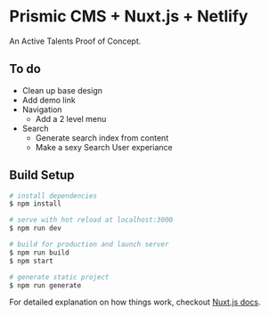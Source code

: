 # Prismic CMS + Nuxt.js + Netlify

An Active Talents Proof of Concept.

## To do

* Clean up base design
* Add demo link
* Navigation 
  * Add a 2 level menu
* Search
  * Generate search index from content
  * Make a sexy Search User experiance



## Build Setup

``` bash
# install dependencies
$ npm install

# serve with hot reload at localhost:3000
$ npm run dev

# build for production and launch server
$ npm run build
$ npm start

# generate static project
$ npm run generate
```

For detailed explanation on how things work, checkout [Nuxt.js docs](https://nuxtjs.org).


